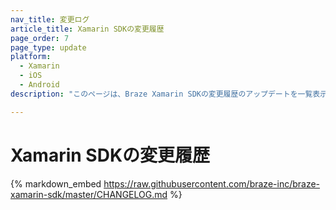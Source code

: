```yaml
---
nav_title: 変更ログ
article_title: Xamarin SDKの変更履歴
page_order: 7
page_type: update
platform:
  - Xamarin
  - iOS
  - Android
description: "このページは、Braze Xamarin SDKの変更履歴のアップデートを一覧表示する。"

---
```


# Xamarin SDKの変更履歴

{% markdown_embed https://raw.githubusercontent.com/braze-inc/braze-xamarin-sdk/master/CHANGELOG.md %}
